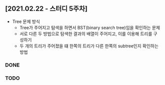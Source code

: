 ## [2021.02.22 - 스터디 5주차]

- Tree 문제 방식
  - Tree가 주어지고 탐색을 하면서 BST(binary search tree)임을 확인하는 문제
  - 서로 다른 두 방법으로 탐색한 결과의 배열이 주어지고, 이를 이용해 트리를 구성하기
  - 두 개의 트리가 주어졌을 떄 한쪽의 트리가 다른 한쪽의 subtree인지 확인하는 방법

### DONE

### TODO
